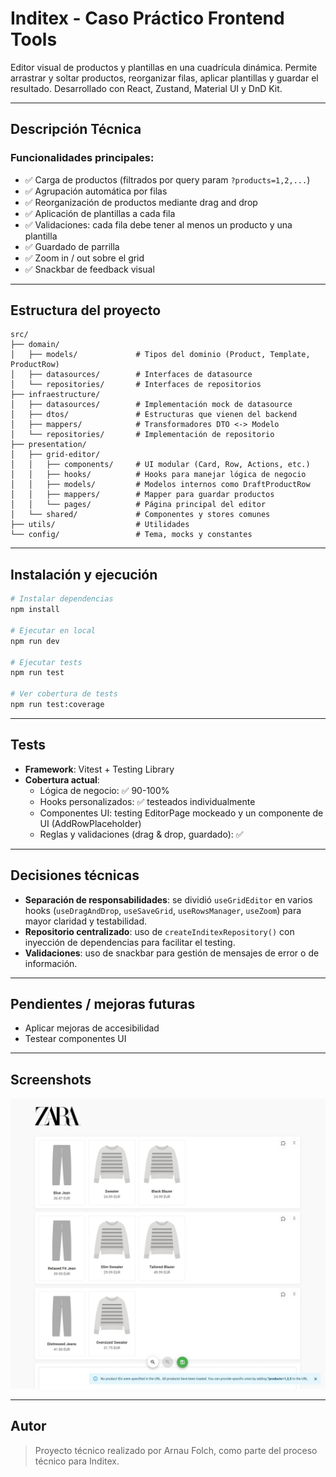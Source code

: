 
# Inditex - Caso Práctico Frontend Tools

Editor visual de productos y plantillas en una cuadrícula dinámica. Permite arrastrar y soltar productos, reorganizar filas, aplicar plantillas y guardar el resultado. Desarrollado con React, Zustand, Material UI y DnD Kit.

---

## Descripción Técnica

### Funcionalidades principales:

- ✅ Carga de productos (filtrados por query param `?products=1,2,...`)
- ✅ Agrupación automática por filas
- ✅ Reorganización de productos mediante drag and drop
- ✅ Aplicación de plantillas a cada fila
- ✅ Validaciones: cada fila debe tener al menos un producto y una plantilla
- ✅ Guardado de parrilla
- ✅ Zoom in / out sobre el grid
- ✅ Snackbar de feedback visual

---

## Estructura del proyecto

```
src/
├── domain/
│   ├── models/             # Tipos del dominio (Product, Template, ProductRow)
│   ├── datasources/        # Interfaces de datasource
│   └── repositories/       # Interfaces de repositorios
├── infraestructure/
│   ├── datasources/        # Implementación mock de datasource
│   ├── dtos/               # Estructuras que vienen del backend
│   ├── mappers/            # Transformadores DTO <-> Modelo
│   └── repositories/       # Implementación de repositorio
├── presentation/
│   ├── grid-editor/
│   │   ├── components/     # UI modular (Card, Row, Actions, etc.)
│   │   ├── hooks/          # Hooks para manejar lógica de negocio
│   │   ├── models/         # Modelos internos como DraftProductRow
│   │   ├── mappers/        # Mapper para guardar productos
│   │   └── pages/          # Página principal del editor
│   └── shared/             # Componentes y stores comunes
├── utils/                  # Utilidades
└── config/                 # Tema, mocks y constantes
```

---

## Instalación y ejecución

```bash
# Instalar dependencias
npm install

# Ejecutar en local
npm run dev

# Ejecutar tests
npm run test

# Ver cobertura de tests
npm run test:coverage
```

---

## Tests

- **Framework**: Vitest + Testing Library
- **Cobertura actual**:  
  - Lógica de negocio: ✅ 90-100%
  - Hooks personalizados: ✅ testeados individualmente
  - Componentes UI: testing EditorPage mockeado y un componente de UI (AddRowPlaceholder)
  - Reglas y validaciones (drag & drop, guardado): ✅

---

## Decisiones técnicas

- **Separación de responsabilidades**: se dividió `useGridEditor` en varios hooks (`useDragAndDrop`, `useSaveGrid`, `useRowsManager`, `useZoom`) para mayor claridad y testabilidad.
- **Repositorio centralizado**: uso de `createInditexRepository()` con inyección de dependencias para facilitar el testing.
- **Validaciones**: uso de snackbar para gestión de mensajes de error o de información.

---

## Pendientes / mejoras futuras

- Aplicar mejoras de accesibilidad
- Testear componentes UI

---

## Screenshots

![Editor preview](./public/images/screenshot.jpg)

---

##  Autor

> Proyecto técnico realizado por Arnau Folch, como parte del proceso técnico para Inditex.
